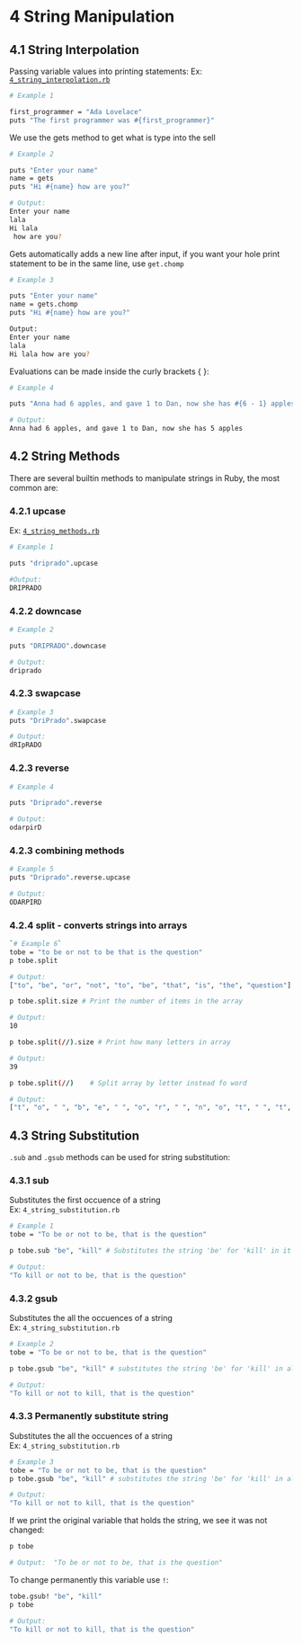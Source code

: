 # 4 String Manipulation  

## 4.1 String Interpolation  

Passing variable values into printing statements:
Ex: [`4_string_interpolation.rb`](../code/4_string_interpolation.rb)

```bash
# Example 1

first_programmer = "Ada Lovelace"
puts "The first programmer was #{first_programmer}"
```  

We use the gets method to get what is type into the sell

```bash
# Example 2

puts "Enter your name"
name = gets
puts "Hi #{name} how are you?"

# Output:  
Enter your name  
lala  
Hi lala
 how are you?
```

Gets automatically adds a new line after input, if you want your hole print statement to be in the same line, use `get.chomp`

```bash
# Example 3

puts "Enter your name"
name = gets.chomp
puts "Hi #{name} how are you?"

Output:  
Enter your name  
lala  
Hi lala how are you?
```

Evaluations can be made inside the curly brackets { }:  

```bash
# Example 4

puts "Anna had 6 apples, and gave 1 to Dan, now she has #{6 - 1} apples"

# Output:  
Anna had 6 apples, and gave 1 to Dan, now she has 5 apples  
```  

## 4.2 String Methods

There are several builtin methods to manipulate strings in Ruby, the most common are:  

### 4.2.1 upcase

Ex: [`4_string_methods.rb`](../code/4_string_methods.rb)

```bash
# Example 1

puts "driprado".upcase

#Output:  
DRIPRADO  
```

### 4.2.2 downcase  

```bash
# Example 2

puts "DRIPRADO".downcase

# Output:
driprado
```

### 4.2.3 swapcase

```bash
# Example 3
puts "DriPrado".swapcase

# Output:
dRIpRADO  
```

### 4.2.3 reverse

```bash
# Example 4

puts "Driprado".reverse

# Output:
odarpirD  
```

### 4.2.3 combining methods

```bash
# Example 5
puts "Driprado".reverse.upcase

# Output:
ODARPIRD  
```

### 4.2.4 split - converts strings into arrays

```bash
`# Example 6`
tobe = "to be or not to be that is the question"
p tobe.split

# Output:
["to", "be", "or", "not", "to", "be", "that", "is", "the", "question"]  
```

```bash
p tobe.split.size # Print the number of items in the array

# Output:
10  
```  

```bash
p tobe.split(//).size # Print how many letters in array

# Output:
39
```  

```bash
p tobe.split(//)    # Split array by letter instead fo word

# Output:
["t", "o", " ", "b", "e", " ", "o", "r", " ", "n", "o", "t", " ", "t", "o", " ", "b", "e", " ", "t", "h", "a", "t", " ", "i", "s", " ", "t", "h", "e", " ", "q", "u", "e", "s", "t", "i", "o", "n"]

```

## 4.3 String Substitution  

`.sub` and `.gsub` methods can be used for string substitution:

### 4.3.1 sub

Substitutes the first occuence of a string  
Ex: `4_string_substitution.rb`

```bash
# Example 1
tobe = "To be or not to be, that is the question"

p tobe.sub "be", "kill" # Substitutes the string 'be' for 'kill' in it's first occurence

# Output:
"To kill or not to be, that is the question"
```

### 4.3.2 gsub

Substitutes the all the occuences of a string  
Ex: `4_string_substitution.rb`

```bash
# Example 2
tobe = "To be or not to be, that is the question"

p tobe.gsub "be", "kill" # substitutes the string 'be' for 'kill' in all its occurences

# Output:
"To kill or not to kill, that is the question"
```

### 4.3.3 Permanently substitute string

Substitutes the all the occuences of a string  
Ex: `4_string_substitution.rb`

```bash
# Example 3
tobe = "To be or not to be, that is the question"
p tobe.gsub "be", "kill" # substitutes the string 'be' for 'kill' in all its occurences

# Output:
"To kill or not to kill, that is the question"  
```

If we print the original variable that holds the string, we see it was not changed:  

```bash
p tobe

# Output:  "To be or not to be, that is the question"  
```

To change permanently this variable use `!`:  

```bash
tobe.gsub! "be", "kill"
p tobe

# Output:
"To kill or not to kill, that is the question"
```
